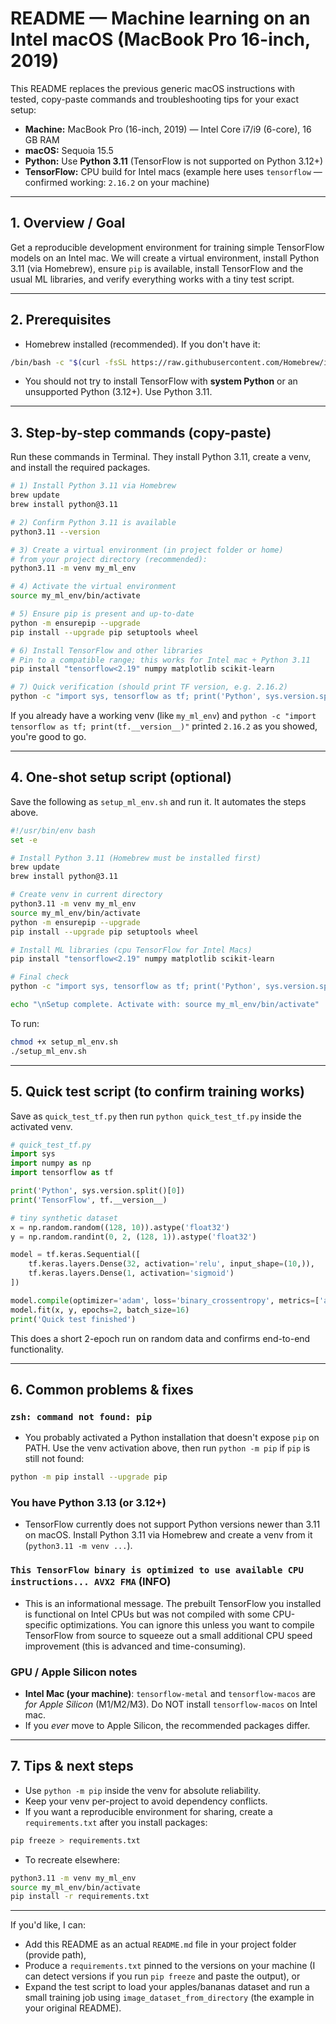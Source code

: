 # README — Machine learning on an Intel macOS (MacBook Pro 16-inch, 2019)

This README replaces the previous generic macOS instructions with tested, copy-paste commands and troubleshooting tips for your exact setup:

- **Machine:** MacBook Pro (16-inch, 2019) — Intel Core i7/i9 (6-core), 16 GB RAM
- **macOS:** Sequoia 15.5
- **Python:** Use **Python 3.11** (TensorFlow is not supported on Python 3.12+)
- **TensorFlow:** CPU build for Intel macs (example here uses `tensorflow` — confirmed working: `2.16.2` on your machine)

---

## 1. Overview / Goal
Get a reproducible development environment for training simple TensorFlow models on an Intel mac. We will create a virtual environment, install Python 3.11 (via Homebrew), ensure `pip` is available, install TensorFlow and the usual ML libraries, and verify everything works with a tiny test script.

---

## 2. Prerequisites
- Homebrew installed (recommended). If you don't have it:

```bash
/bin/bash -c "$(curl -fsSL https://raw.githubusercontent.com/Homebrew/install/HEAD/install.sh)"
```

- You should not try to install TensorFlow with **system Python** or an unsupported Python (3.12+). Use Python 3.11.

---

## 3. Step-by-step commands (copy-paste)
Run these commands in Terminal. They install Python 3.11, create a venv, and install the required packages.

```bash
# 1) Install Python 3.11 via Homebrew
brew update
brew install python@3.11

# 2) Confirm Python 3.11 is available
python3.11 --version

# 3) Create a virtual environment (in project folder or home)
# from your project directory (recommended):
python3.11 -m venv my_ml_env

# 4) Activate the virtual environment
source my_ml_env/bin/activate

# 5) Ensure pip is present and up-to-date
python -m ensurepip --upgrade
pip install --upgrade pip setuptools wheel

# 6) Install TensorFlow and other libraries
# Pin to a compatible range; this works for Intel mac + Python 3.11
pip install "tensorflow<2.19" numpy matplotlib scikit-learn

# 7) Quick verification (should print TF version, e.g. 2.16.2)
python -c "import sys, tensorflow as tf; print('Python', sys.version.split()[0]); print('TensorFlow', tf.__version__)"
```

If you already have a working venv (like `my_ml_env`) and `python -c "import tensorflow as tf; print(tf.__version__)"` printed `2.16.2` as you showed, you're good to go.

---

## 4. One-shot setup script (optional)
Save the following as `setup_ml_env.sh` and run it. It automates the steps above.

```bash
#!/usr/bin/env bash
set -e

# Install Python 3.11 (Homebrew must be installed first)
brew update
brew install python@3.11

# Create venv in current directory
python3.11 -m venv my_ml_env
source my_ml_env/bin/activate
python -m ensurepip --upgrade
pip install --upgrade pip setuptools wheel

# Install ML libraries (cpu TensorFlow for Intel Macs)
pip install "tensorflow<2.19" numpy matplotlib scikit-learn

# Final check
python -c "import sys, tensorflow as tf; print('Python', sys.version.split()[0]); print('TensorFlow', tf.__version__)"

echo "\nSetup complete. Activate with: source my_ml_env/bin/activate"
```

To run:

```bash
chmod +x setup_ml_env.sh
./setup_ml_env.sh
```

---

## 5. Quick test script (to confirm training works)
Save as `quick_test_tf.py` then run `python quick_test_tf.py` inside the activated venv.

```python
# quick_test_tf.py
import sys
import numpy as np
import tensorflow as tf

print('Python', sys.version.split()[0])
print('TensorFlow', tf.__version__)

# tiny synthetic dataset
x = np.random.random((128, 10)).astype('float32')
y = np.random.randint(0, 2, (128, 1)).astype('float32')

model = tf.keras.Sequential([
    tf.keras.layers.Dense(32, activation='relu', input_shape=(10,)),
    tf.keras.layers.Dense(1, activation='sigmoid')
])

model.compile(optimizer='adam', loss='binary_crossentropy', metrics=['accuracy'])
model.fit(x, y, epochs=2, batch_size=16)
print('Quick test finished')
```

This does a short 2-epoch run on random data and confirms end-to-end functionality.

---

## 6. Common problems & fixes

### `zsh: command not found: pip`
- You probably activated a Python installation that doesn't expose `pip` on PATH. Use the venv activation above, then run `python -m pip` if `pip` is still not found:

```bash
python -m pip install --upgrade pip
```

### You have Python 3.13 (or 3.12+)
- TensorFlow currently does not support Python versions newer than 3.11 on macOS. Install Python 3.11 via Homebrew and create a venv from it (`python3.11 -m venv ...`).

### `This TensorFlow binary is optimized to use available CPU instructions... AVX2 FMA` (INFO)
- This is an informational message. The prebuilt TensorFlow you installed is functional on Intel CPUs but was not compiled with some CPU-specific optimizations. You can ignore this unless you want to compile TensorFlow from source to squeeze out a small additional CPU speed improvement (this is advanced and time-consuming).

### GPU / Apple Silicon notes
- **Intel Mac (your machine)**: `tensorflow-metal` and `tensorflow-macos` are *for Apple Silicon* (M1/M2/M3). Do NOT install `tensorflow-macos` on Intel mac.
- If you *ever* move to Apple Silicon, the recommended packages differ.

---

## 7. Tips & next steps
- Use `python -m pip` inside the venv for absolute reliability.
- Keep your venv per-project to avoid dependency conflicts.
- If you want a reproducible environment for sharing, create a `requirements.txt` after you install packages:

```bash
pip freeze > requirements.txt
```

- To recreate elsewhere:

```bash
python3.11 -m venv my_ml_env
source my_ml_env/bin/activate
pip install -r requirements.txt
```

---

If you'd like, I can:
- Add this README as an actual `README.md` file in your project folder (provide path),
- Produce a `requirements.txt` pinned to the versions on your machine (I can detect versions if you run `pip freeze` and paste the output), or
- Expand the test script to load your apples/bananas dataset and run a small training job using `image_dataset_from_directory` (the example in your original README).

